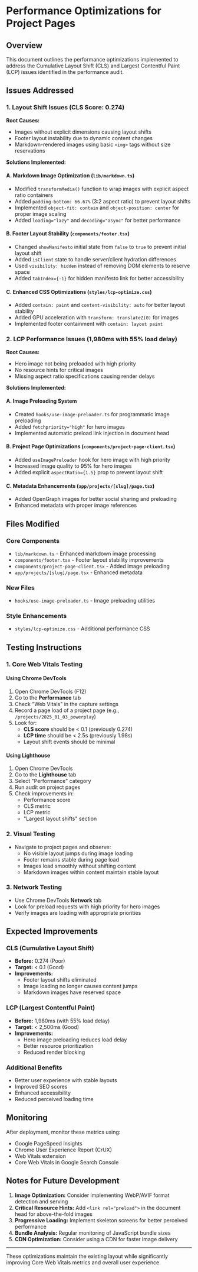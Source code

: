# Performance Optimizations for Project Pages

## Overview
This document outlines the performance optimizations implemented to address the Cumulative Layout Shift (CLS) and Largest Contentful Paint (LCP) issues identified in the performance audit.

## Issues Addressed

### 1. Layout Shift Issues (CLS Score: 0.274)
**Root Causes:**
- Images without explicit dimensions causing layout shifts
- Footer layout instability due to dynamic content changes
- Markdown-rendered images using basic `<img>` tags without size reservations

**Solutions Implemented:**

#### A. Markdown Image Optimization (`lib/markdown.ts`)
- Modified `transformMedia()` function to wrap images with explicit aspect ratio containers
- Added `padding-bottom: 66.67%` (3:2 aspect ratio) to prevent layout shifts
- Implemented `object-fit: contain` and `object-position: center` for proper image scaling
- Added `loading="lazy"` and `decoding="async"` for better performance

#### B. Footer Layout Stability (`components/footer.tsx`)
- Changed `showManifesto` initial state from `false` to `true` to prevent initial layout shift
- Added `isClient` state to handle server/client hydration differences
- Used `visibility: hidden` instead of removing DOM elements to reserve space
- Added `tabIndex={-1}` for hidden manifesto link for better accessibility

#### C. Enhanced CSS Optimizations (`styles/lcp-optimize.css`)
- Added `contain: paint` and `content-visibility: auto` for better layout stability
- Added GPU acceleration with `transform: translateZ(0)` for images
- Implemented footer containment with `contain: layout paint`

### 2. LCP Performance Issues (1,980ms with 55% load delay)
**Root Causes:**
- Hero image not being preloaded with high priority
- No resource hints for critical images
- Missing aspect ratio specifications causing render delays

**Solutions Implemented:**

#### A. Image Preloading System
- Created `hooks/use-image-preloader.ts` for programmatic image preloading
- Added `fetchpriority="high"` for hero images
- Implemented automatic preload link injection in document head

#### B. Project Page Optimizations (`components/project-page-client.tsx`)
- Added `useImagePreloader` hook for hero image with high priority
- Increased image quality to 95% for hero images
- Added explicit `aspectRatio={1.5}` prop to prevent layout shift

#### C. Metadata Enhancements (`app/projects/[slug]/page.tsx`)
- Added OpenGraph images for better social sharing and preloading
- Enhanced metadata with proper image references

## Files Modified

### Core Components
- `lib/markdown.ts` - Enhanced markdown image processing
- `components/footer.tsx` - Footer layout stability improvements
- `components/project-page-client.tsx` - Added image preloading
- `app/projects/[slug]/page.tsx` - Enhanced metadata

### New Files
- `hooks/use-image-preloader.ts` - Image preloading utilities

### Style Enhancements
- `styles/lcp-optimize.css` - Additional performance CSS

## Testing Instructions

### 1. Core Web Vitals Testing

#### Using Chrome DevTools
1. Open Chrome DevTools (F12)
2. Go to the **Performance** tab
3. Check "Web Vitals" in the capture settings
4. Record a page load of a project page (e.g., `/projects/2025_01_03_powerplay`)
5. Look for:
   - **CLS score** should be < 0.1 (previously 0.274)
   - **LCP time** should be < 2.5s (previously 1.98s)
   - Layout shift events should be minimal

#### Using Lighthouse
1. Open Chrome DevTools
2. Go to the **Lighthouse** tab
3. Select "Performance" category
4. Run audit on project pages
5. Check improvements in:
   - Performance score
   - CLS metric
   - LCP metric
   - "Largest layout shifts" section

### 2. Visual Testing
- Navigate to project pages and observe:
  - No visible layout jumps during image loading
  - Footer remains stable during page load
  - Images load smoothly without shifting content
  - Markdown images within content maintain stable layout

### 3. Network Testing
- Use Chrome DevTools **Network** tab
- Look for preload requests with high priority for hero images
- Verify images are loading with appropriate priorities

## Expected Improvements

### CLS (Cumulative Layout Shift)
- **Before:** 0.274 (Poor)
- **Target:** < 0.1 (Good)
- **Improvements:**
  - Footer layout shifts eliminated
  - Image loading no longer causes content jumps
  - Markdown images have reserved space

### LCP (Largest Contentful Paint)
- **Before:** 1,980ms (with 55% load delay)
- **Target:** < 2,500ms (Good)
- **Improvements:**
  - Hero image preloading reduces load delay
  - Better resource prioritization
  - Reduced render blocking

### Additional Benefits
- Better user experience with stable layouts
- Improved SEO scores
- Enhanced accessibility
- Reduced perceived loading time

## Monitoring

After deployment, monitor these metrics using:
- Google PageSpeed Insights
- Chrome User Experience Report (CrUX)
- Web Vitals extension
- Core Web Vitals in Google Search Console

## Notes for Future Development

1. **Image Optimization:** Consider implementing WebP/AVIF format detection and serving
2. **Critical Resource Hints:** Add `<link rel="preload">` in the document head for above-the-fold images
3. **Progressive Loading:** Implement skeleton screens for better perceived performance
4. **Bundle Analysis:** Regular monitoring of JavaScript bundle sizes
5. **CDN Optimization:** Consider using a CDN for faster image delivery

---

These optimizations maintain the existing layout while significantly improving Core Web Vitals metrics and overall user experience.
